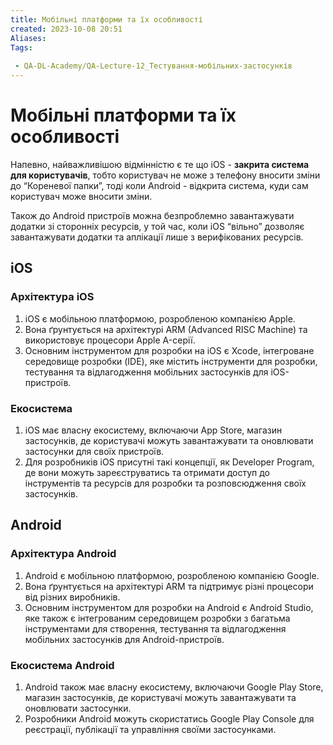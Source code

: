 ```yaml
---
title: Мобільні платформи та їх особливості
created: 2023-10-08 20:51
Aliases:
Tags: 
 
 - QA-DL-Academy/QA-Lecture-12_Тестування-мобільних-застосунків
---
```


# Мобільні платформи та їх особливості


Напевно, найважливішою відмінністю є те що iOS - **закрита система для користувачів**, тобто користувач не може з телефону вносити зміни до “Кореневої папки”, тоді коли Android - відкрита система, куди сам користувач може вносити зміни. 

Також до Android пристроїв можна безпроблемно завантажувати додатки зі сторонніх ресурсів, у той час, коли iOS “вільно” дозволяє завантажувати додатки та аплікації лише з верифікованих ресурсів.
## iOS

### Архітектура iOS
1. iOS є мобільною платформою, розробленою компанією Apple.
2. Вона ґрунтується на архітектурі ARM (Advanced RISC Machine) та використовує процесори Apple A-серії.
3. Основним інструментом для розробки на iOS є Xcode, інтегроване середовище розробки (IDE), яке містить інструменти для розробки, тестування та відлагодження мобільних застосунків для iOS-пристроїв.

### Екосистема
1. iOS має власну екосистему, включаючи App Store, магазин застосунків, де користувачі можуть завантажувати та оновлювати застосунки для своїх пристроїв.
2. Для розробників iOS присутні такі концепції, як Developer Program, де вони можуть зареєструватись та отримати доступ до інструментів та ресурсів для розробки та розповсюдження своїх застосунків.

## Android

### Архітектура Android
1. Android є мобільною платформою, розробленою компанією Google.
2. Вона ґрунтується на архітектурі ARM та підтримує різні процесори від різних виробників.
3. Основним інструментом для розробки на Android є Android Studio, яке також є інтегрованим середовищем розробки з багатьма інструментами для створення, тестування та відлагодження мобільних застосунків для Android-пристроїв.

### Екосистема Android
1. Android також має власну екосистему, включаючи Google Play Store, магазин застосунків, де користувачі можуть завантажувати та оновлювати застосунки.
2. Розробники Android можуть скористатись Google Play Console для реєстрації, публікації та управління своїми застосунками.

